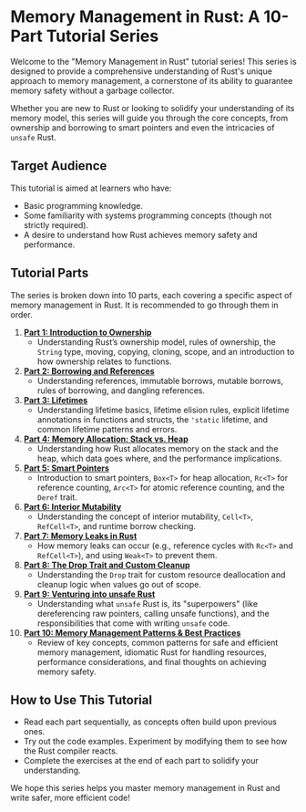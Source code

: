 # Memory Management in Rust: A 10-Part Tutorial Series

Welcome to the "Memory Management in Rust" tutorial series! This series is designed to provide a comprehensive understanding of Rust's unique approach to memory management, a cornerstone of its ability to guarantee memory safety without a garbage collector.

Whether you are new to Rust or looking to solidify your understanding of its memory model, this series will guide you through the core concepts, from ownership and borrowing to smart pointers and even the intricacies of `unsafe` Rust.

## Target Audience

This tutorial is aimed at learners who have:
*   Basic programming knowledge.
*   Some familiarity with systems programming concepts (though not strictly required).
*   A desire to understand how Rust achieves memory safety and performance.

## Tutorial Parts

The series is broken down into 10 parts, each covering a specific aspect of memory management in Rust. It is recommended to go through them in order.

1.  **[Part 1: Introduction to Ownership](./01_introduction_to_ownership.md)**
    *   Understanding Rust’s ownership model, rules of ownership, the `String` type, moving, copying, cloning, scope, and an introduction to how ownership relates to functions.
2.  **[Part 2: Borrowing and References](./02_borrowing_and_references.md)**
    *   Understanding references, immutable borrows, mutable borrows, rules of borrowing, and dangling references.
3.  **[Part 3: Lifetimes](./03_lifetimes.md)**
    *   Understanding lifetime basics, lifetime elision rules, explicit lifetime annotations in functions and structs, the `'static` lifetime, and common lifetime patterns and errors.
4.  **[Part 4: Memory Allocation: Stack vs. Heap](./04_stack_vs_heap.md)**
    *   Understanding how Rust allocates memory on the stack and the heap, which data goes where, and the performance implications.
5.  **[Part 5: Smart Pointers](./05_smart_pointers.md)**
    *   Introduction to smart pointers, `Box<T>` for heap allocation, `Rc<T>` for reference counting, `Arc<T>` for atomic reference counting, and the `Deref` trait.
6.  **[Part 6: Interior Mutability](./06_interior_mutability.md)**
    *   Understanding the concept of interior mutability, `Cell<T>`, `RefCell<T>`, and runtime borrow checking.
7.  **[Part 7: Memory Leaks in Rust](./07_memory_leaks.md)**
    *   How memory leaks can occur (e.g., reference cycles with `Rc<T>` and `RefCell<T>`), and using `Weak<T>` to prevent them.
8.  **[Part 8: The Drop Trait and Custom Cleanup](./08_drop_trait.md)**
    *   Understanding the `Drop` trait for custom resource deallocation and cleanup logic when values go out of scope.
9.  **[Part 9: Venturing into unsafe Rust](./09_unsafe_rust.md)**
    *   Understanding what `unsafe` Rust is, its "superpowers" (like dereferencing raw pointers, calling unsafe functions), and the responsibilities that come with writing `unsafe` code.
10. **[Part 10: Memory Management Patterns & Best Practices](./10_patterns_and_best_practices.md)**
    *   Review of key concepts, common patterns for safe and efficient memory management, idiomatic Rust for handling resources, performance considerations, and final thoughts on achieving memory safety.

## How to Use This Tutorial

*   Read each part sequentially, as concepts often build upon previous ones.
*   Try out the code examples. Experiment by modifying them to see how the Rust compiler reacts.
*   Complete the exercises at the end of each part to solidify your understanding.

We hope this series helps you master memory management in Rust and write safer, more efficient code!
